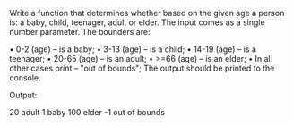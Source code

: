 Write a function that determines whether based on the given age a person is: a baby, child, teenager, adult or elder.
The input comes as a single number parameter. The bounders are:

• 0-2 (age) – is a baby;
• 3-13 (age) – is a child;
• 14-19 (age) – is a teenager;
• 20-65 (age) – is an adult;
• >=66 (age) – is an elder;
• In all other cases print – "out of bounds";
The output should be printed to the console.

Output:

20 adult
1 baby
100 elder
-1 out of bounds
